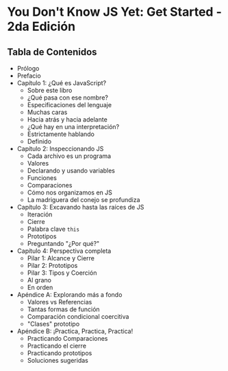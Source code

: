 # You Don't Know JS Yet: Get Started - 2da Edición

## Tabla de Contenidos

* Prólogo
* Prefacio
* Capítulo 1: ¿Qué es JavaScript?
  * Sobre este libro
  * ¿Qué pasa con ese nombre?
  * Especificaciones del lenguaje
  * Muchas caras
  * Hacia atrás y hacia adelante
  * ¿Qué hay en una interpretación?
  * Estrictamente hablando
  * Definido
* Capítulo 2: Inspeccionando JS
  * Cada archivo es un programa
  * Valores
  * Declarando y usando variables
  * Funciones
  * Comparaciones
  * Cómo nos organizamos en JS
  * La madriguera del conejo se profundiza
* Capítulo 3: Excavando hasta las raíces de JS
  * Iteración
  * Cierre
  * Palabra clave `this` 
  * Prototipos
  * Preguntando "¿Por qué?"
* Capítulo 4: Perspectiva completa
  * Pilar 1: Alcance y Cierre
  * Pilar 2: Prototipos
  * Pilar 3: Tipos y Coerción
  * Al grano
  * En orden
* Apéndice A: Explorando más a fondo
  * Valores vs Referencias
  * Tantas formas de función
  * Comparación condicional coercitiva
  * "Clases" prototipo
* Apéndice B: ¡Practica, Practica, Practica!
  * Practicando Comparaciones
  * Practicando el cierre
  * Practicando prototipos
  * Soluciones sugeridas
